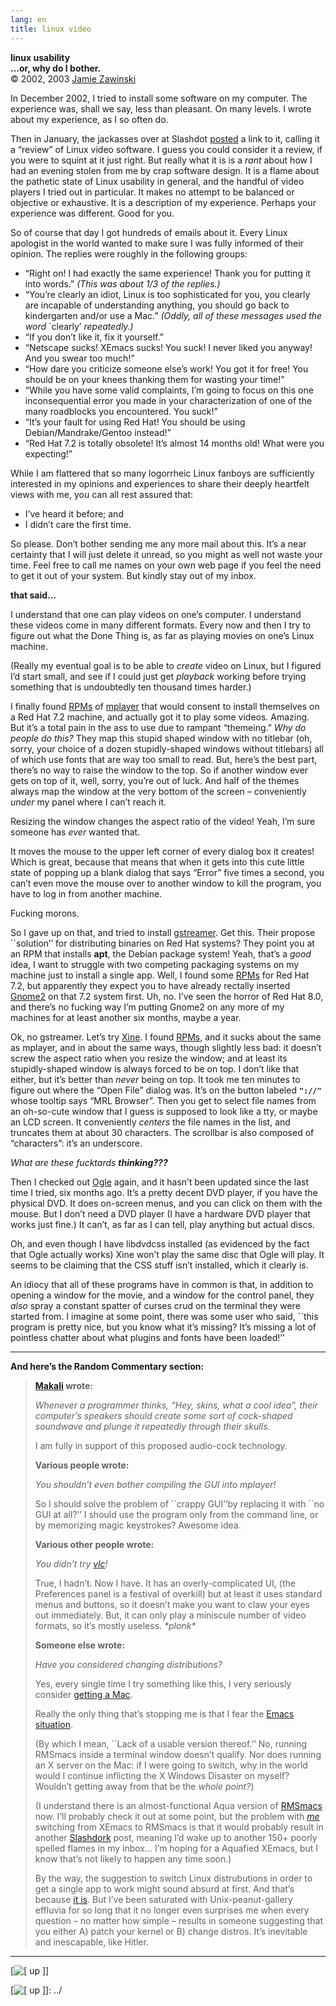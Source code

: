 ```yaml
---
lang: en
title: linux video
---
```


**linux usability  
…or, why do I bother.**  
© 2002, 2003 [Jamie Zawinski]

In December 2002, I tried to install some software on my computer. The experience was, shall we say, less than pleasant. On many levels. I wrote about my experience, as I so often do.

Then in January, the jackasses over at Slashdot [posted] a link to it, calling it a “review” of Linux video software. I guess you could consider it a review, if you were to squint at it just right. But really what it is is a *rant* about how I had an evening stolen from me by crap software design. It is a flame about the pathetic state of Linux usability in general, and the handful of video players I tried out in particular. It makes no attempt to be balanced or objective or exhaustive. It is a description of my experience. Perhaps your experience was different. Good for you.

So of course that day I got hundreds of emails about it. Every Linux apologist in the world wanted to make sure I was fully informed of their opinion. The replies were roughly in the following groups:

-   “Right on! I had exactly the same experience! Thank you for putting it into words.” *(This was about 1/3 of the replies.)*
-   “You’re clearly an idiot, Linux is too sophisticated for you, you clearly are incapable of understanding anything, you should go back to kindergarten and/or use a Mac.” *(Oddly, all of these messages used the word* \`clearly’ *repeatedly.)*
-   “If you don’t like it, fix it yourself.”
-   “Netscape sucks! XEmacs sucks! You suck! I never liked you anyway! And you swear too much!”
-   “How dare you criticize someone else’s work! You got it for free! You should be on your knees thanking them for wasting your time!”
-   “While you have some valid complaints, I’m going to focus on this one inconsequential error you made in your characterization of one of the many roadblocks you encountered. You suck!”
-   “It’s your fault for using Red Hat! You should be using Debian/Mandrake/Gentoo instead!”
-   “Red Hat 7.2 is totally obsolete! It’s almost 14 months old! What were you expecting!”

While I am flattered that so many logorrheic Linux fanboys are sufficiently interested in my opinions and experiences to share their deeply heartfelt views with me, you can all rest assured that:

-   I’ve heard it before; and
-   I didn’t care the first time.

So please. Don’t bother sending me any more mail about this. It’s a near certainty that I will just delete it unread, so you might as well not waste your time. Feel free to call me names on your own web page if you feel the need to get it out of your system. But kindly stay out of my inbox.

**that said…**

I understand that one can play videos on one’s computer. I understand these videos come in many different formats. Every now and then I try to figure out what the Done Thing is, as far as playing movies on one’s Linux machine.

(Really my eventual goal is to be able to *create* video on Linux, but I figured I’d start small, and see if I could just get *playback* working before trying something that is undoubtedly ten thousand times harder.)

I finally found [RPMs] of [mplayer] that would consent to install themselves on a Red Hat 7.2 machine, and actually got it to play some videos. Amazing. But it’s a total pain in the ass to use due to rampant “themeing.” *Why do people do this?* They map this stupid shaped window with no titlebar (oh, sorry, your choice of a dozen stupidly-shaped windows without titlebars) all of which use fonts that are way too small to read. But, here’s the best part, there’s no way to raise the window to the top. So if another window ever gets on top of it, well, sorry, you’re out of luck. And half of the themes always map the window at the very bottom of the screen – conveniently *under* my panel where I can’t reach it.

Resizing the window changes the aspect ratio of the video! Yeah, I’m sure someone has *ever* wanted that.

It moves the mouse to the upper left corner of every dialog box it creates! Which is great, because that means that when it gets into this cute little state of popping up a blank dialog that says “Error” five times a second, you can’t even move the mouse over to another window to kill the program, you have to log in from another machine.

Fucking morons.

So I gave up on that, and tried to install [gstreamer]. Get this. Their propose \`\`solution’’ for distributing binaries on Red Hat systems? They point you at an RPM that installs **apt**, the Debian package system! Yeah, that’s a *good* idea, I want to struggle with two competing packaging systems on my machine just to install a single app. Well, I found some [RPMs][1] for Red Hat 7.2, but apparently they expect you to have already rectally inserted [Gnome2] on that 7.2 system first. Uh, no. I’ve seen the horror of Red Hat 8.0, and there’s no fucking way I’m putting Gnome2 on any more of my machines for at least another six months, maybe a year.

Ok, no gstreamer. Let’s try [Xine]. I found [RPMs][2], and it sucks about the same as mplayer, and in about the same ways, though slightly less bad: it doesn’t screw the aspect ratio when you resize the window; and at least its stupidly-shaped window is always forced to be on top. I don’t like that either, but it’s better than *never* being on top. It took me ten minutes to figure out where the “Open File” dialog was. It’s on the button labeled **`"://"`** whose tooltip says “MRL Browser”. Then you get to select file names from an oh-so-cute window that I guess is supposed to look like a tty, or maybe an LCD screen. It conveniently *centers* the file names in the list, and truncates them at about 30 characters. The scrollbar is also composed of “characters”: it’s an underscore.

*What are these fucktards **thinking???***

Then I checked out [Ogle] again, and it hasn’t been updated since the last time I tried, six months ago. It’s a pretty decent DVD player, if you have the physical DVD. It does on-screen menus, and you can click on them with the mouse. But I don’t need a DVD player (I have a hardware DVD player that works just fine.) It can’t, as far as I can tell, play anything but actual discs.

Oh, and even though I have libdvdcss installed (as evidenced by the fact that Ogle actually works) Xine won’t play the same disc that Ogle will play. It seems to be claiming that the CSS stuff isn’t installed, which it clearly is.

An idiocy that all of these programs have in common is that, in addition to opening a window for the movie, and a window for the control panel, they *also* spray a constant spatter of curses crud on the terminal they were started from. I imagine at some point, there was some user who said, \`\`this program is pretty nice, but you know what it’s missing? It’s missing a lot of pointless chatter about what plugins and fonts have been loaded!’’

------------------------------------------------------------------------

**And here’s the Random Commentary section:**

> **[Makali] wrote:**
>
> *Whenever a programmer thinks, “Hey, skins, what a cool idea”, their computer’s speakers should create some sort of cock-shaped soundwave and plunge it repeatedly through their skulls.*
>
> I am fully in support of this proposed audio-cock technology.
>
> **Various people wrote:**
>
> *You shouldn’t even bother compiling the GUI into mplayer!*
>
> So I should solve the problem of \`\`crappy GUI’‘by replacing it with \`\`no GUI at all?’’ I should use the program only from the command line, or by memorizing magic keystrokes? Awesome idea.
>
> **Various other people wrote:**
>
> *You didn’t try [vlc]!*
>
> True, I hadn’t. Now I have. It has an overly-complicated UI, (the Preferences panel is a festival of overkill) but at least it uses standard menus and buttons, so it doesn’t make you want to claw your eyes out immediately. But, it can only play a miniscule number of video formats, so it’s mostly useless. *\*plonk\**
>
> **Someone else wrote:**
>
> *Have you considered changing distributions?*
>
> Yes, every single time I try something like this, I very seriously consider [getting a Mac].
>
> Really the only thing that’s stopping me is that I fear the [Emacs situation].
>
> (By which I mean, \`\`Lack of a usable version thereof.’’ No, running RMSmacs inside a terminal window doesn’t qualify. Nor does running an X server on the Mac: if I were going to switch, why in the world would I continue inflicting the X Windows Disaster on myself? Wouldn’t getting away from that be the *whole point?*)
>
> (I understand there is an almost-functional Aqua version of [RMSmacs] now. I’ll probably check it out at some point, but the problem with *[me]* switching from XEmacs to RMSmacs is that it would probably result in another [Slashdork][posted] post, meaning I’d wake up to another 150+ poorly spelled flames in my inbox… I’m hoping for a Aquafied XEmacs, but I know that’s not likely to happen any time soon.)
>
> By the way, the suggestion to switch Linux distrubutions in order to get a single app to work might sound absurd at first. And that’s because [it is]. But I’ve been saturated with Unix-peanut-gallery effluvia for so long that it no longer even surprises me when every question – no matter how simple – results in someone suggesting that you either A) patch your kernel or B) change distros. It’s inevitable and inescapable, like Hitler.

------------------------------------------------------------------------

[![\[ up \]]]

  [Jamie Zawinski]: mailto:/dev/null@jwz.org?subject=Please%20delete%20this%20message%20without%20reading%20it.
  [posted]: http://slashdot.org/article.pl?sid=03/01/24/1440207
  [RPMs]: http://mirrors.sctpc.com/dominik/linux/pkgs/mplayer/
  [mplayer]: http://www.mplayerhq.hu/
  [gstreamer]: http://gstreamer.net/
  [1]: http://gstreamer.net/releases/redhat/redhat-72-i386/RPMS.ximian/
  [Gnome2]: http://www.gnome.org/
  [Xine]: http://xinehq.de/
  [2]: http://rpmfind.net/linux/redhat/7.3/en/os/i386/RedHat/RPMS/
  [Ogle]: http://www.dtek.chalmers.se/groups/dvd/
  [Makali]: http://www.lazycat.org/
  [vlc]: http://www.videolan.org/vlc/
  [getting a Mac]: ../gruntle/bittybox.html
  [Emacs situation]: http://www.xemacs.org/
  [RMSmacs]: ../hacks/why-cooperation-with-rms-is-impossible.mp3
  [me]: lemacs.html
  [it is]: linux.html
  [\[ up \]]: ../compass1.gif
  [![\[ up \]]]: ../
